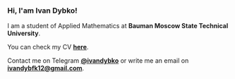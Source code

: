 ### Hi, I'am Ivan Dybko!

I am a student of Applied Mathematics at **Bauman Moscow State Technical University**.

You can check my CV [**here**](https://ivandybko.github.io/assets/files/Ivan%20Dybko%20CV%20(English).pdf).

Contact me on Telegram [**@ivandybko**](https://t.me/ivandybko) or write me an email on [**ivandybfk12@gmail.com**](mailto:ivandybfk12@gmail.com).
